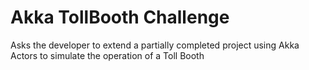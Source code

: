 # Akka TollBooth Challenge

Asks the developer to extend a partially completed project using Akka Actors to simulate the operation of a Toll Booth
